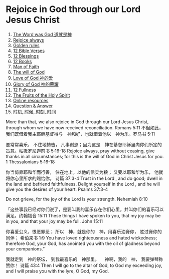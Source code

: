 # Rejoice in God through our Lord Jesus Christ
1. [The Word was God 道就是神](Word.md)
1. [Rejoice always](joy.md)
1. [Golden rules](rules.md)
1. [12 Bible Verses](12BibleVerses.md)
1. [12 Blessings](12blessings.md)
1. [12 Books](12books/README.md)
1. [Man of Faith](faith/README.md)
1. [The will of God](will/README.md)
1. [Love of God 神的爱](love/README.md)
1. [Glory of God 神的荣耀](glory/README.md)
1. [12 Fullness](12fullness/README.md)
1. [The Fruits of the Holy Spirit](fruits.md)
1. [Online resources](resources.md)
1. [Question & Answer](qa/README.md)
1. [时机, 时候, 时刻, 时间](time.md)

More than that, we also rejoice in God through our Lord Jesus Christ, through whom we have now received reconciliation. Romans 5:11
不但如此，我们既借着我主耶稣基督得与　神和好，也就借着他以　神为乐。罗马书 5:11

要常常喜乐， 不住地祷告， 凡事谢恩；因为这是　神在基督耶稣里向你们所定的旨意。帖撒罗尼迦前书 5:16‭-‬18
Rejoice always, pray without ceasing, give thanks in all circumstances; for this is the will of God in Christ Jesus for you. 1 Thessalonians 5:16‭-‬18

你当倚靠耶和华而行善， 住在地上，以他的信实为粮；  又要以耶和华为乐， 他就将你心里所求的赐给你。
诗篇 37:3‭-‬4
Trust in the Lord , and do good; dwell in the land and befriend faithfulness. Delight yourself in the Lord , and he will give you the desires of your heart. Psalms 37:3-4

Do not grieve, for the joy of the Lord is your strength.
 Nehemiah 8:10

「这些事我已经对你们说了，是要叫我的喜乐存在你们心里，并叫你们的喜乐可以满足。约翰福音 15:11
These things I have spoken to you, that my joy may be in you, and that your joy may be full.
 John 15:11

你喜爱公义，恨恶罪恶； 所以　神，就是你的　神，用喜乐油膏你， 胜过膏你的同伴；
希伯来书 1:9 
You have loved righteousness and hated wickedness; therefore God, your God, has anointed you with the oil of gladness beyond your companions.”

我就走到　神的祭坛， 到我最喜乐的　神那里。 　神啊，我的　神， 我要弹琴称赞你！
诗篇 43:4 Then I will go to the altar of God, to God my exceeding joy, and I will praise you with the lyre, O God, my God.

